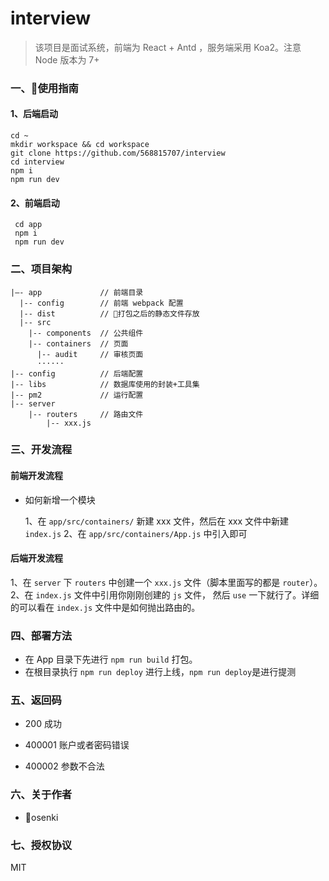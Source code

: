 # interview

> 该项目是面试系统，前端为 React + Antd ，服务端采用 Koa2。注意 Node 版本为 7+ 

### 一、使用指南

 #### 1、后端启动
  ```
  cd ~
  mkdir workspace && cd workspace
  git clone https://github.com/568815707/interview
  cd interview
  npm i
  npm run dev
  ```  

 #### 2、前端启动
```
 cd app
 npm i
 npm run dev
```

### 二、项目架构

```
|—- app             // 前端目录
  |-- config        // 前端 webpack 配置
  |-- dist          // 打包之后的静态文件存放
  |-- src 
    |-- components  // 公共组件
    |-- containers  // 页面
      |-- audit     // 审核页面
      ······
|-- config          // 后端配置
|-- libs            // 数据库使用的封装+工具集
|-- pm2             // 运行配置
|-- server          
    |-- routers     // 路由文件
        |-- xxx.js 

```

### 三、开发流程

#### 前端开发流程

- 如何新增一个模块

  1、在 `app/src/containers/` 新建 xxx 文件，然后在 xxx 文件中新建 `index.js`
  2、在 `app/src/containers/App.js` 中引入即可

#### 后端开发流程

  1、在 `server` 下 `routers` 中创建一个 `xxx.js` 文件（脚本里面写的都是 `router`）。
  2、在 `index.js` 文件中引用你刚刚创建的 `js` 文件， 然后 `use` 一下就行了。详细的可以看在 `index.js` 文件中是如何抛出路由的。

### 四、部署方法

- 在 App 目录下先进行 `npm run build` 打包。
- 在根目录执行 `npm run deploy` 进行上线，`npm run deploy`是进行提测

### 五、返回码

- 200 成功

- 400001 账户或者密码错误

- 400002 参数不合法

### 六、关于作者

- osenki

### 七、授权协议

MIT
